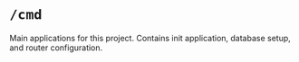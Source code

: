 # `/cmd`

Main applications for this project. Contains init application, database setup, and router configuration.